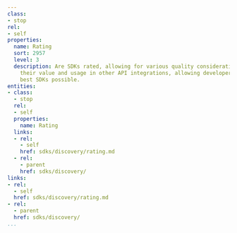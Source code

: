 ```yaml
---
class:
- stop
rel:
- self
properties:
  name: Rating
  sort: 2957
  level: 3
  description: Are SDKs rated, allowing for various quality considerations around
    their value and usage in other API integrations, allowing developers to find the
    best SDKs possible.
entities:
- class:
  - stop
  rel:
  - self
  properties:
    name: Rating
  links:
  - rel:
    - self
    href: sdks/discovery/rating.md
  - rel:
    - parent
    href: sdks/discovery/
links:
- rel:
  - self
  href: sdks/discovery/rating.md
- rel:
  - parent
  href: sdks/discovery/
...
```

